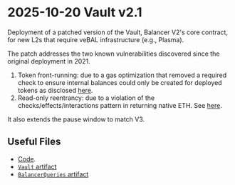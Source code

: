 # 2025-10-20 Vault v2.1

Deployment of a patched version of the Vault, Balancer V2's core contract, for new L2s that require veBAL infrastructure (e.g., Plasma).

The patch addresses the two known vulnerabilities discovered since the original deployment in 2021.

1) Token front-running: due to a gas optimization that removed a required check to ensure internal balances could only be created for deployed tokens as disclosed [here](https://forum.balancer.fi/t/balancer-v2-token-frontrun-vulnerability-disclosure/6309).
2) Read-only reentrancy: due to a violation of the checks/effects/interactions pattern in returning native ETH. See [here](https://forum.balancer.fi/t/reentrancy-vulnerability-scope-expanded/4345).

It also extends the pause window to match V3.

## Useful Files

- [Code](https://github.com/balancer/balancer-v2-monorepo/commit/febdff69169d2927e662cc92a713b5c528b0fa9b).
- [`Vault` artifact](./artifact/Vault.json)
- [`BalancerQueries` artifact](./artifact/BalancerQueries.json)
